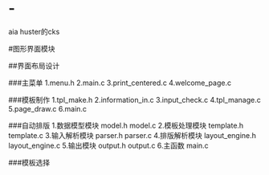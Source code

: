 # -
aia huster的cks

#图形界面模块

##界面布局设计

###主菜单
1.menu.h
2.main.c
3.print_centered.c
4.welcome_page.c

###模板制作
1.tpl_make.h
2.information_in.c
3.input_check.c
4.tpl_manage.c
5.page_draw.c
6.main.c

###自动排版
1.数据模型模块
model.h
model.c
2.模板处理模块
template.h
template.c
3.输入解析模块
parser.h
parser.c
4.排版解析模块
layout_engine.h
layout_engine.c
5.输出模块
output.h
output.c
6.主函数
main.c

###模板选择
